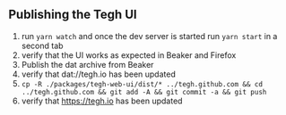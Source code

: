 ##  Publishing the Tegh UI

1. run `yarn watch` and once the dev server is started run `yarn start` in a second tab
2. verify that the UI works as expected in Beaker and Firefox
3. Publish the dat archive from Beaker
4. verify that dat://tegh.io has been updated
5. `cp -R ./packages/tegh-web-ui/dist/* ../tegh.github.com && cd ../tegh.github.com && git add -A && git commit -a && git push`
6. verify that https://tegh.io has been updated
